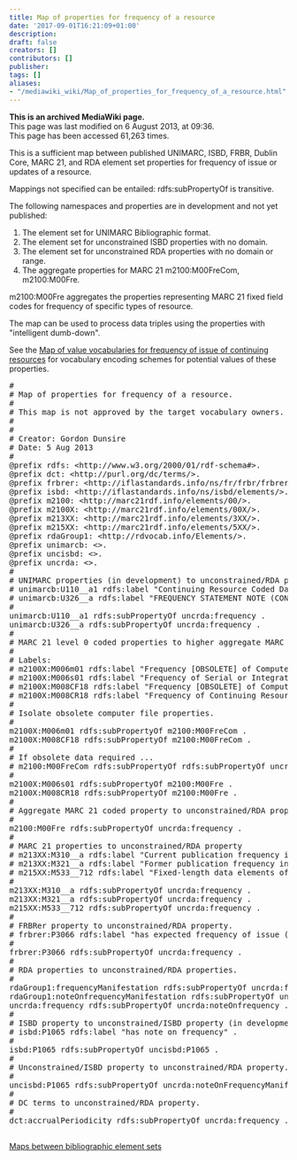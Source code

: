 ```yaml
---
title: Map of properties for frequency of a resource
date: '2017-09-01T16:21:09+01:00'
description: 
draft: false
creators: []
contributors: []
publisher: 
tags: []
aliases:
- "/mediawiki_wiki/Map_of_properties_for_frequency_of_a_resource.html"
---
```


 **This is an archived MediaWiki page.**  
This page was last modified on 6 August 2013, at 09:36.  
This page has been accessed 61,263 times.

This is a sufficient map between published UNIMARC, ISBD, FRBR, Dublin Core, MARC 21, and RDA element set properties for frequency of issue or updates of a resource.

Mappings not specified can be entailed: rdfs:subPropertyOf is transitive.

The following namespaces and properties are in development and not yet published:

1. The element set for UNIMARC Bibliographic format.
2. The element set for unconstrained ISBD properties with no domain.
3. The element set for unconstrained RDA properties with no domain or range.
4. The aggregate properties for MARC 21 m2100:M00FreCom, m2100:M00Fre. 

m2100:M00Fre aggregates the properties representing MARC 21 fixed field codes for frequency of specific types of resource.

The map can be used to process data triples using the properties with "intelligent dumb-down".

See the [Map of value vocabularies for frequency of issue of continuing resources](/mediawiki_wiki/Map_of_value_vocabularies_for_frequency_of_issue_of_continuing_resources "Map of value vocabularies for frequency of issue of continuing resources") for vocabulary encoding schemes for potential values of these properties.

<pre>
#
# Map of properties for frequency of a resource.
#
# This map is not approved by the target vocabulary owners.
#
#
# Creator: Gordon Dunsire
# Date: 5 Aug 2013
#
@prefix rdfs: &lt;http://www.w3.org/2000/01/rdf-schema#&gt;.
@prefix dct: &lt;http://purl.org/dc/terms/&gt;.
@prefix frbrer: &lt;http://iflastandards.info/ns/fr/frbr/frbrer/&gt;.
@prefix isbd: &lt;http://iflastandards.info/ns/isbd/elements/&gt;.
@prefix m2100: &lt;http://marc21rdf.info/elements/00/&gt;.
@prefix m2100X: &lt;http://marc21rdf.info/elements/00X/&gt;.
@prefix m213XX: &lt;http://marc21rdf.info/elements/3XX/&gt;.
@prefix m215XX: &lt;http://marc21rdf.info/elements/5XX/&gt;.
@prefix rdaGroup1: &lt;http://rdvocab.info/Elements/&gt;.
@prefix unimarcb: &lt;&gt;.
@prefix uncisbd: &lt;&gt;.
@prefix uncrda: &lt;&gt;.
#
# UNIMARC properties (in development) to unconstrained/RDA property.
# unimarcb:U110__a1 rdfs:label "Continuing Resource Coded Data: Frequency of issue"
# unimarcb:U326__a rdfs:label "FREQUENCY STATEMENT NOTE (CONTINUING RESOURCES): Frequency" .
#
unimarcb:U110__a1 rdfs:subPropertyOf uncrda:frequency .
unimarcb:U326__a rdfs:subPropertyOf uncrda:frequency .
#
# MARC 21 level 0 coded properties to higher aggregate MARC 21 coded properties (in development).
#
# Labels:
# m2100X:M006m01 rdfs:label "Frequency [OBSOLETE] of Computer file or Electronic resource" .
# m2100X:M006s01 rdfs:label "Frequency of Serial or Integrating resource" .
# m2100X:M008CF18 rdfs:label "Frequency [OBSOLETE] of Computer Files" .
# m2100X:M008CR18 rdfs:label "Frequency of Continuing Resources" .
#
# Isolate obsolete computer file properties.
#
m2100X:M006m01 rdfs:subPropertyOf m2100:M00FreCom .
m2100X:M008CF18 rdfs:subPropertyOf m2100:M00FreCom .
#
# If obsolete data required ...
# m2100:M00FreCom rdfs:subPropertyOf rdfs:subPropertyOf uncrda:frequency . .
#
m2100X:M006s01 rdfs:subPropertyOf m2100:M00Fre .
m2100X:M008CR18 rdfs:subPropertyOf m2100:M00Fre .
#
# Aggregate MARC 21 coded property to unconstrained/RDA property
# 
m2100:M00Fre rdfs:subPropertyOf uncrda:frequency .
#
# MARC 21 properties to unconstrained/RDA property
# m213XX:M310__a rdfs:label "Current publication frequency in Current Publication Frequency" .
# m213XX:M321__a rdfs:label "Former publication frequency in Former Publication Frequency" .
# m215XX:M533__712 rdfs:label "Fixed-length data elements of reproduction: Frequency in Reproduction Note" .
#
m213XX:M310__a rdfs:subPropertyOf uncrda:frequency .
m213XX:M321__a rdfs:subPropertyOf uncrda:frequency .
m215XX:M533__712 rdfs:subPropertyOf uncrda:frequency .
#
# FRBRer property to unconstrained/RDA property.
# frbrer:P3066 rdfs:label "has expected frequency of issue (serial)" .
#
frbrer:P3066 rdfs:subPropertyOf uncrda:frequency .
#
# RDA properties to unconstrained/RDA properties.
#
rdaGroup1:frequencyManifestation rdfs:subPropertyOf uncrda:frequency .
rdaGroup1:noteOnfrequencyManifestation rdfs:subPropertyOf uncrda:noteOnfrequency .
uncrda:frequency rdfs:subPropertyOf uncrda:noteOnfrequency .
#
# ISBD property to unconstrained/ISBD property (in development).
# isbd:P1065 rdfs:label "has note on frequency" .
#
isbd:P1065 rdfs:subPropertyOf uncisbd:P1065 .
#
# Unconstrained/ISBD property to unconstrained/RDA property.
#
uncisbd:P1065 rdfs:subPropertyOf uncrda:noteOnFrequencyManifestation .
#
# DC terms to unconstrained/RDA property.
#
dct:accrualPeriodicity rdfs:subPropertyOf uncrda:frequency .

</pre>

[Maps between bibliographic element sets](/mediawiki_wiki/Maps_between_bibliographic_element_sets "Maps between bibliographic element sets")

